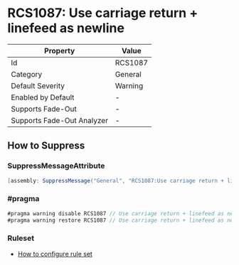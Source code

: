 # RCS1087: Use carriage return \+ linefeed as newline

| Property                    | Value   |
| --------------------------- | ------- |
| Id                          | RCS1087 |
| Category                    | General |
| Default Severity            | Warning |
| Enabled by Default          | \-      |
| Supports Fade\-Out          | \-      |
| Supports Fade\-Out Analyzer | \-      |

## How to Suppress

### SuppressMessageAttribute

```csharp
[assembly: SuppressMessage("General", "RCS1087:Use carriage return + linefeed as newline.", Justification = "<Pending>")]
```

### \#pragma

```csharp
#pragma warning disable RCS1087 // Use carriage return + linefeed as newline.
#pragma warning restore RCS1087 // Use carriage return + linefeed as newline.
```

### Ruleset

* [How to configure rule set](../HowToConfigureAnalyzers.md)

